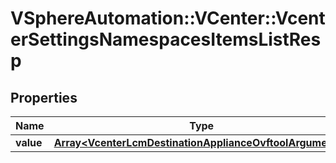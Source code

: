 # VSphereAutomation::VCenter::VcenterSettingsNamespacesItemsListResp

## Properties
Name | Type | Description | Notes
------------ | ------------- | ------------- | -------------
**value** | [**Array&lt;VcenterLcmDestinationApplianceOvftoolArguments&gt;**](VcenterLcmDestinationApplianceOvftoolArguments.md) |  | 


